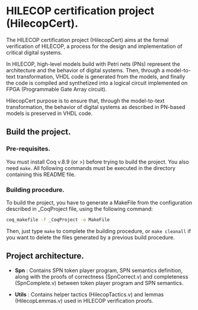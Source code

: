 # HILECOP certification project (HilecopCert).

The HILECOP certification project (HilecopCert) aims at the
formal verification of HILECOP, a process for the design and
implementation of critical digital systems.

In HILECOP, high-level models build with Petri nets (PNs) represent
the architecture and the behavior of digital systems.
Then, through a model-to-text transformation, VHDL code is generated 
from the models, and finally the code is compiled and synthetized
into a logical circuit implemented on FPGA (Programmable Gate Array circuit).

HilecopCert purpose is to ensure that, through the model-to-text
transformation, the behavior of digital systems as described in 
PN-based models is preserved in VHDL code.

## Build the project.

### Pre-requisites.

You must install Coq v.8.9 (or >) before trying to build the project.
You also need `make`. 
All following commands must be executed in the directory containing 
this README file.

### Building procedure.

To build the project, you have to generate a MakeFile from the configuration
described in \_CoqProject file, using the following command:

```bash
coq_makefile -f _CoqProject -o MakeFile
```

Then, just type `make` to complete the building procedure, or `make cleanall` 
if you want to delete the files generated by a previous build procedure.

## Project architecture.

- **Spn**   : Contains SPN token player program, SPN semantics definition,
              along with the proofs of correctness (SpnCorrect.v) and
	      completeness (SpnComplete.v) between token player program
	     and SPN semantics.

- **Utils** : Contains helper tactics (HilecopTactics.v) and lemmas
	      (HilecopLemmas.v) used in HILECOP verification proofs.

